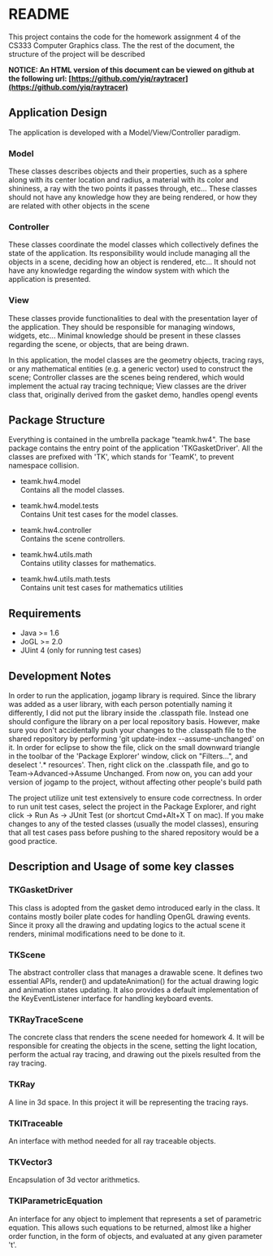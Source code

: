 README
======

This project contains the code for the homework assignment 4 of the CS333
Computer Graphics class. The the rest of the document, the structure of the
project will be described

**NOTICE: An HTML version of this document can be viewed on github at the
following url:
[https://github.com/yiq/raytracer](https://github.com/yiq/raytracer)**


Application Design
------------------

The application is developed with a Model/View/Controller paradigm.

### Model

These classes describes objects and their properties, such as a sphere along
with its center location and radius, a material with its color and shininess, a
ray with the two points it passes through, etc... These classes should not have
any knowledge how they are being rendered, or how they are related with other
objects in the scene

### Controller

These classes coordinate the model classes which collectively defines the state
of the application. Its responsibility would include managing all the objects
in a scene, deciding how an object is rendered, etc... It should not have any
knowledge regarding the window system with which the application is presented.

### View  

These classes provide functionalities to deal with the presentation layer of
the application. They should be responsible for managing windows, widgets,
etc... Minimal knowledge should be present in these classes regarding the
scene, or objects, that are being drawn.

In this application, the model classes are the geometry objects, tracing rays,
or any mathematical entities (e.g. a generic vector) used to construct the
scene; Controller classes are the scenes being rendered, which would implement
the actual ray tracing technique; View classes are the driver class that,
originally derived from the gasket demo, handles opengl events


Package Structure
-----------------

Everything is contained in the umbrella package "teamk.hw4". The base package
contains the entry point of the application 'TKGasketDriver'. All the classes
are prefixed with 'TK', which stands for 'TeamK', to prevent namespace
collision.

- teamk.hw4.model  
  Contains all the model classes. 
  
- teamk.hw4.model.tests  
  Contains Unit test cases for the model classes.

- teamk.hw4.controller  
  Contains the scene controllers.
  
- teamk.hw4.utils.math  
  Contains utility classes for mathematics.
  
- teamk.hw4.utils.math.tests  
  Contains unit test cases for mathematics utilities


Requirements
------------

- Java >= 1.6  
- JoGL >= 2.0  
- JUint 4     (only for running test cases)


Development Notes
-----------------

In order to run the application, jogamp library is required. Since the library
was added as a user library, with each person potentially naming it
differently, I did not put the library inside the .classpath file. Instead one
should configure the library on a per local repository basis. However, make
sure you don't accidentally push your changes to the .classpath file to the
shared repository by performing 'git update-index --assume-unchanged' on it.
In order for eclipse to show the file, click on the small downward triangle in
the toolbar of the 'Package Explorer' window, click on "Filters...", and
deselect '.* resources'. Then, right click on the .classpath file, and go to
Team->Advanced->Assume Unchanged. From now on, you can add your version of
jogamp to the project, without affecting other people's build path

The project utilize unit test extensively to ensure code correctness. In order
to run unit test cases, select the project in the Package Explorer, and right
click -> Run As -> JUnit Test (or shortcut Cmd+Alt+X T on mac). If you make
changes to any of the tested classes (usually the model classes), ensuring that
all test cases pass before pushing to the shared repository would be a good
practice.


Description and Usage of some key classes
-----------------------------------------

### TKGasketDriver

This class is adopted from the gasket demo introduced early in the class. It
contains mostly boiler plate codes for handling OpenGL drawing events. Since it
proxy all the drawing and updating logics to the actual scene it renders,
minimal modifications need to be done to it. 

### TKScene

The abstract controller class that manages a drawable scene. It defines two
essential APIs, render() and updateAnimation() for the actual drawing logic and
animation states updating. It also provides a default implementation of the
KeyEventListener interface for handling keyboard events. 

### TKRayTraceScene

The concrete class that renders the scene needed for homework 4. It will be
responsible for creating the objects in the scene, setting the light location,
perform the actual ray tracing, and drawing out the pixels resulted from the
ray tracing.

### TKRay

A line in 3d space. In this project it will be representing the tracing rays.

### TKITraceable

An interface with method needed for all ray traceable objects. 

### TKVector3

Encapsulation of 3d vector arithmetics.

### TKIParametricEquation

An interface for any object to implement that represents a set of parametric
equation. This allows such equations to be returned, almost like a higher order
function, in the form of objects, and evaluated at any given parameter 't'.

